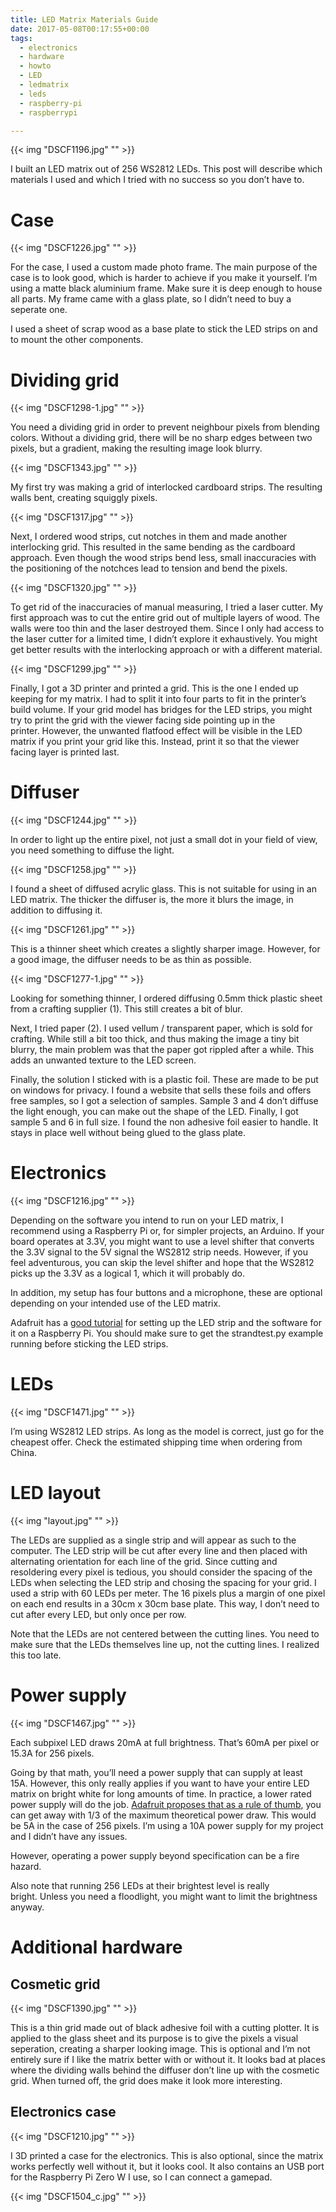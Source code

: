 ```yaml
---
title: LED Matrix Materials Guide
date: 2017-05-08T00:17:55+00:00
tags:
  - electronics
  - hardware
  - howto
  - LED
  - ledmatrix
  - leds
  - raspberry-pi
  - raspberrypi

---
```


{{< img "DSCF1196.jpg" "" >}}

I built an LED matrix out of 256 WS2812 LEDs. This post will describe which materials I used and which I tried with no success so you don’t have to.<!--more-->

# Case

{{< img "DSCF1226.jpg" "" >}}

For the case, I used a custom made photo frame. The main purpose of the case is to look good, which is harder to achieve if you make it yourself. I’m using a matte black aluminium frame. Make sure it is deep enough to house all parts. My frame came with a glass plate, so I didn’t need to buy a seperate one.

I used a sheet of scrap wood as a base plate to stick the LED strips on and to mount the other components.

# Dividing grid

{{< img "DSCF1298-1.jpg" "" >}}

You need a dividing grid in order to prevent neighbour pixels from blending colors. Without a dividing grid, there will be no sharp edges between two pixels, but a gradient, making the resulting image look blurry.

{{< img "DSCF1343.jpg" "" >}}

My first try was making a grid of interlocked cardboard strips. The resulting walls bent, creating squiggly pixels.

{{< img "DSCF1317.jpg" "" >}}

Next, I ordered wood strips, cut notches in them and made another interlocking grid. This resulted in the same bending as the cardboard approach. Even though the wood strips bend less, small inaccuracies with the positioning of the notchces lead to tension and bend the pixels.

{{< img "DSCF1320.jpg" "" >}}

To get rid of the inaccuracies of manual measuring, I tried a laser cutter. My first approach was to cut the entire grid out of multiple layers of wood. The walls were too thin and the laser destroyed them. Since I only had access to the laser cutter for a limited time, I didn’t explore it exhaustively. You might get better results with the interlocking approach or with a different material.

{{< img "DSCF1299.jpg" "" >}}

Finally, I got a 3D printer and printed a grid. This is the one I ended up keeping for my matrix. I had to split it into four parts to fit in the printer’s build volume. If your grid model has bridges for the LED strips, you might try to print the grid with the viewer facing side pointing up in the printer. However, the unwanted flatfood effect will be visible in the LED matrix if you print your grid like this. Instead, print it so that the viewer facing layer is printed last.

# Diffuser

{{< img "DSCF1244.jpg" "" >}}

In order to light up the entire pixel, not just a small dot in your field of view, you need something to diffuse the light.

{{< img "DSCF1258.jpg" "" >}}

I found a sheet of diffused acrylic glass. This is not suitable for using in an LED matrix. The thicker the diffuser is, the more it blurs the image, in addition to diffusing it.

{{< img "DSCF1261.jpg" "" >}}

This is a thinner sheet which creates a slightly sharper image. However, for a good image, the diffuser needs to be as thin as possible.

{{< img "DSCF1277-1.jpg" "" >}}

Looking for something thinner, I ordered diffusing 0.5mm thick plastic sheet from a crafting supplier (1). This still creates a bit of blur.

Next, I tried paper (2). I used vellum / transparent paper, which is sold for crafting. While still a bit too thick, and thus making the image a tiny bit blurry, the main problem was that the paper got rippled after a while. This adds an unwanted texture to the LED screen.

Finally, the solution I sticked with is a plastic foil. These are made to be put on windows for privacy. I found a website that sells these foils and offers free samples, so I got a selection of samples. Sample 3 and 4 don’t diffuse the light enough, you can make out the shape of the LED. Finally, I got sample 5 and 6 in full size. I found the non adhesive foil easier to handle. It stays in place well without being glued to the glass plate.

# Electronics

{{< img "DSCF1216.jpg" "" >}}

Depending on the software you intend to run on your LED matrix, I recommend using a Raspberry Pi or, for simpler projects, an Arduino. If your board operates at 3.3V, you might want to use a level shifter that converts the 3.3V signal to the 5V signal the WS2812 strip needs. However, if you feel adventurous, you can skip the level shifter and hope that the WS2812 picks up the 3.3V as a logical 1, which it will probably do.

In addition, my setup has four buttons and a microphone, these are optional depending on your intended use of the LED matrix.

Adafruit has a [good tutorial][1] for setting up the LED strip and the software for it on a Raspberry Pi. You should make sure to get the strandtest.py example running before sticking the LED strips.

# LEDs

{{< img "DSCF1471.jpg" "" >}}

I’m using WS2812 LED strips. As long as the model is correct, just go for the cheapest offer. Check the estimated shipping time when ordering from China.

# LED layout

{{< img "layout.jpg" "" >}}

The LEDs are supplied as a single strip and will appear as such to the computer. The LED strip will be cut after every line and then placed with alternating orientation for each line of the grid. Since cutting and resoldering every pixel is tedious, you should consider the spacing of the LEDs when selecting the LED strip and chosing the spacing for your grid. I used a strip with 60 LEDs per meter. The 16 pixels plus a margin of one pixel on each end results in a 30cm x 30cm base plate. This way, I don’t need to cut after every LED, but only once per row.

Note that the LEDs are not centered between the cutting lines. You need to make sure that the LEDs themselves line up, not the cutting lines. I realized this too late.

# Power supply

{{< img "DSCF1467.jpg" "" >}}

Each subpixel LED draws 20mA at full brightness. That’s 60mA per pixel or 15.3A for 256 pixels.

Going by that math, you’ll need a power supply that can supply at least 15A. However, this only really applies if you want to have your entire LED matrix on bright white for long amounts of time. In practice, a lower rated power supply will do the job. [Adafruit proposes that as a rule of thumb][2], you can get away with 1/3 of the maximum theoretical power draw. This would be 5A in the case of 256 pixels. I’m using a 10A power supply for my project and I didn’t have any issues.

However, operating a power supply beyond specification can be a fire hazard.

Also note that running 256 LEDs at their brightest level is really bright. Unless you need a floodlight, you might want to limit the brightness anyway.

# Additional hardware

## Cosmetic grid

{{< img "DSCF1390.jpg" "" >}}

This is a thin grid made out of black adhesive foil with a cutting plotter. It is applied to the glass sheet and its purpose is to give the pixels a visual seperation, creating a sharper looking image. This is optional and I’m not entirely sure if I like the matrix better with or without it. It looks bad at places where the dividing walls behind the diffuser don’t line up with the cosmetic grid. When turned off, the grid does make it look more interesting.

## Electronics case

{{< img "DSCF1210.jpg" "" >}}

I 3D printed a case for the electronics. This is also optional, since the matrix works perfectly well without it, but it looks cool. It also contains an USB port for the Raspberry Pi Zero W I use, so I can connect a gamepad.

{{< img "DSCF1504_c.jpg" "" >}}

 [1]: https://learn.adafruit.com/neopixels-on-raspberry-pi?view=all
 [2]: https://learn.adafruit.com/adafruit-neopixel-uberguide/power
